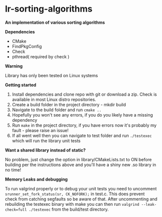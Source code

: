 # lr-sorting-algorithms

**An implementation of various sorting algorithms**

**Dependencies**

- CMake
- FindPkgConfig
- Check
- pthread( required by check )

**Warning**

Library has only been tested on Linux systems

**Getting started**

1. Install dependencies and clone repo with git or download a zip. Check is available in most Linux distro repositories.
1. Create a build folder in the project directory - mkdir build
1. Navigate to the build folder and run `cmake ..`
1. Hopefully you won't see any errors, if you do you likely have a missing dependency
1. Run `make` in the project directory, if you have errors now it's probably my fault - please raise an issue!
1. If all went well then you can navigate to test folder and run `./testexec` which will run the library unit tests

**Want a shared library instead of static?**

No problem, just change the option in library/CMakeLists.txt to ON before building per the instructions above and you'll
have a shiny new .so library in no time!

**Memory Leaks and debugging**

To run valgrind properly or to debug your unit tests you need to uncomment `srunner_set_fork_status(sr, CK_NOFORK);` 
in test.c. This does prevent check from catching segfaults so be aware of that. After uncommenting and rebuilding the 
testexec binary with make you can then run `valgrind --leak-check=full ./testexec` from the build/test directory.  
